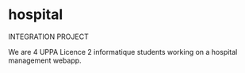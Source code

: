 # hospital
INTEGRATION PROJECT 

We are 4 UPPA Licence 2 informatique students working on a hospital management webapp.


